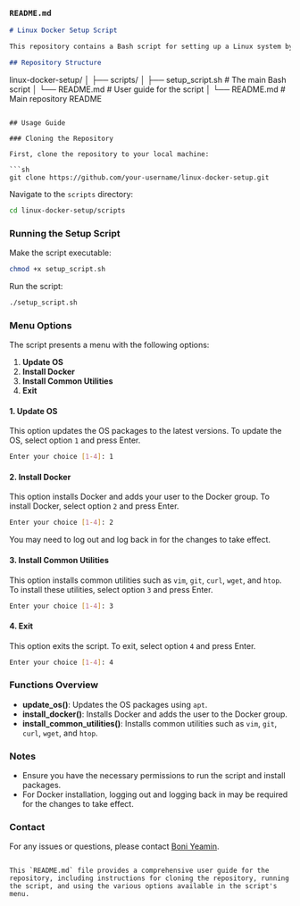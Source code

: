 ### `README.md`

```markdown
# Linux Docker Setup Script

This repository contains a Bash script for setting up a Linux system by updating the OS, installing Docker, and installing common utilities. The script provides an interactive menu to guide the user through these tasks.

## Repository Structure

```
linux-docker-setup/
│
├── scripts/
│   ├── setup_script.sh        # The main Bash script
│   └── README.md              # User guide for the script
│
└── README.md                  # Main repository README
```

## Usage Guide

### Cloning the Repository

First, clone the repository to your local machine:

```sh
git clone https://github.com/your-username/linux-docker-setup.git
```

Navigate to the `scripts` directory:

```sh
cd linux-docker-setup/scripts
```

### Running the Setup Script

Make the script executable:

```sh
chmod +x setup_script.sh
```

Run the script:

```sh
./setup_script.sh
```

### Menu Options

The script presents a menu with the following options:

1. **Update OS**
2. **Install Docker**
3. **Install Common Utilities**
4. **Exit**

#### 1. Update OS

This option updates the OS packages to the latest versions. To update the OS, select option `1` and press Enter.

```sh
Enter your choice [1-4]: 1
```

#### 2. Install Docker

This option installs Docker and adds your user to the Docker group. To install Docker, select option `2` and press Enter.

```sh
Enter your choice [1-4]: 2
```

You may need to log out and log back in for the changes to take effect.

#### 3. Install Common Utilities

This option installs common utilities such as `vim`, `git`, `curl`, `wget`, and `htop`. To install these utilities, select option `3` and press Enter.

```sh
Enter your choice [1-4]: 3
```

#### 4. Exit

This option exits the script. To exit, select option `4` and press Enter.

```sh
Enter your choice [1-4]: 4
```

### Functions Overview

- **update_os()**: Updates the OS packages using `apt`.
- **install_docker()**: Installs Docker and adds the user to the Docker group.
- **install_common_utilities()**: Installs common utilities such as `vim`, `git`, `curl`, `wget`, and `htop`.

### Notes

- Ensure you have the necessary permissions to run the script and install packages.
- For Docker installation, logging out and logging back in may be required for the changes to take effect.

### Contact

For any issues or questions, please contact [Boni Yeamin](mailto:boniyeamin.cse@gmail.com).
```

This `README.md` file provides a comprehensive user guide for the repository, including instructions for cloning the repository, running the script, and using the various options available in the script's menu.
